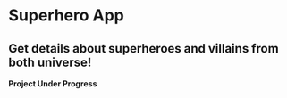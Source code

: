 # Superhero App
## Get details about superheroes and villains from both universe!

**Project Under Progress**